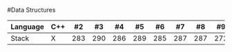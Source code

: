 #Data Structures

Language | C++ | #2 | #3 | #4 | #5 | #6 | #7 | #8 | #9 | #10 | #11
--- | --- | --- | --- |--- |--- |--- |--- |--- |--- |--- |---
Stack | X | 283 | 290 | 286 | 289 | 285 | 287 | 287 | 272 | 276 | 269
